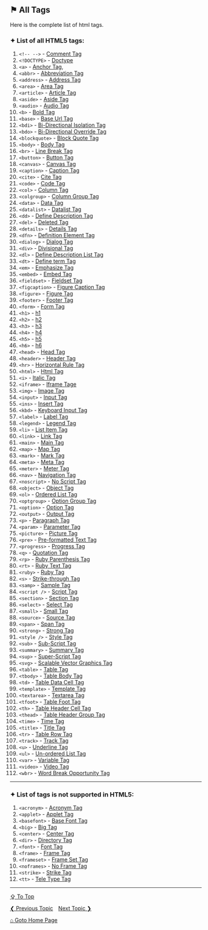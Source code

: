 ## &#9873; All Tags

Here is the complete list of html tags.

### &#10022; List of all HTML5 tags:

1. `<!-- -->` - [Comment Tag](tags/comment-tag.md)
2. `<!DOCTYPE>` - [Doctype](tags/doctype.md)
3. `<a>` - [Anchor Tag](tags/a-tag.md), 
4. `<abbr>` - [Abbreviation Tag](tags/abbreviation-tag.md)
5. `<address>` - [Address Tag](tags/address-tag.md)
6. `<area>` - [Area Tag](tags/area-tag.md)
7. `<article>` - [Article Tag](tags/article-tag.md)
8. `<aside>` - [Aside Tag](tags/aside-tag.md)
9. `<audio>` - [Audio Tag](tags/audio-tag.md)
10. `<b>` - [Bold Tag](tags/bold-tag.md)
11. `<base>` - [Base Url Tag](tags/base-tag.md)
12. `<bdi>` - [Bi-Directional Isolation Tag](tags/bdi-tag.md)
13. `<bdo>` - [Bi-Directional Override Tag](tags/bdo-tag.md)
14. `<blockquote>` - [Block Quote Tag](tags/blockquote-tag.md)
15. `<body>` - [Body Tag](tags/body-tag.md)
16. `<br>` - [Line Break Tag](tags/br-tag.md)
17. `<button>` - [Button Tag](tags/button-tag.md)
18. `<canvas>` - [Canvas Tag](tags/canvas-tag.md)
19. `<caption>` - [Caption Tag](tags/caption-tag.md)
20. `<cite>` - [Cite Tag](tags/cite-tag.md)
21. `<code>` - [Code Tag](tags/code-tag.md)
22. `<col>` - [Column Tag](tags/col-tag.md)
23. `<colgroup>` - [Column Group Tag](tags/colgroup-tag.md)
24. `<data>` - [Data Tag](tags/data-tag.md)
25. `<datalist>` - [Datalist Tag](tags/datalist-tag.md)
26. `<dd>` - [Define Description Tag](tags/dd-tag.md)
27. `<del>` - [Deleted Tag](tags/del-tag.md)
28. `<details>` - [Details Tag](tags/details-tag.md)
29. `<dfn>` - [Definition Element Tag](tags/dfn-tag.md)
30. `<dialog>` - [Dialog Tag](tags/dialog-tag.md)
31. `<div>` - [Divisional Tag](tags/div-tag.md)
32. `<dl>` - [Define Description List Tag](tags/dl-tag.md)
33. `<dt>` - [Define term Tag](tags/dt-tag.md)
34. `<em>` - [Emphasize Tag](tags/em-tag.md)
35. `<embed>` - [Embed Tag](tags/embed-tag.md)
36. `<fieldset>` - [Fieldset Tag](tags/fieldset-tag.md)
37. `<figcaption>` - [Figure Caption Tag](tags/figcaption-tag.md)
38. `<figure>` - [Figure Tag](tags/figure-tag.md)
39. `<footer>` - [Footer Tag](tags/footer-tag.md)
40. `<form>` - [Form Tag](tags/form-tag.md)
41. `<h1>` - [h1](tags/h1-tag.md)
42. `<h2>` - [h2](tags/h2-tag.md)
43. `<h3>` - [h3](tags/h3-tag.md)
44. `<h4>` - [h4](tags/h4-tag.md)
45. `<h5>` - [h5](tags/h5-tag.md)
46. `<h6>` - [h6](tags/h6-tag.md)
47. `<head>` - [Head Tag](tags/head-tag.md)
48. `<header>` - [Header Tag](tags/header-tag.md)
49. `<hr>` - [Horizontal Rule Tag](tags/hr-tag.md)
50. `<html>` - [Html Tag](tags/html-tag.md)
51. `<i>` - [Italic Tag](tags/i-tag.md)
52. `<iframe>` - [Iframe Tage](tags/iframe-tag.md)
53. `<img>` - [Image Tag](tags/img-tag.md)
54. `<input>` - [Input Tag](tags/input-tag.md)
55. `<ins>` - [Insert Tag](tags/ins-tag.md)
56. `<kbd>` - [Keyboard Input Tag](tags/kbd-tag.md)
57. `<label>` - [Label Tag](tags/label-tag.md)
58. `<legend>` - [Legend Tag](tags/legend-tag.md)
59. `<li>` - [List Item Tag](tags/li-tag.md)
60. `<link>` - [Link Tag](tags/link-tag.md)
61. `<main>` - [Main Tag](tags/main-tag.md)
62. `<map>` - [Map Tag](tags/map-tag.md)
63. `<mark>` - [Mark Tag](tags/mark-tag.md)
64. `<meta>` - [Meta Tag](tags/meta-tag.md)
65. `<meter>` - [Meter Tag](tags/meter-tag.md)
66. `<nav>` - [Navigation Tag](tags/nav-tag.md)
67. `<noscript>` - [No Script Tag](tags/noscript-tag.md)
68. `<object>` - [Object Tag](tags/object-tag.md)
69. `<ol>` - [Ordered List Tag](tags/ol-tag.md)
70. `<optgroup>` - [Option Group Tag](tags/optgroup-tag.md)
71. `<option>` - [Option Tag](tags/option-tag.md)
72. `<output>` - [Output Tag](tags/output-tag.md)
73. `<p>` - [Paragraph Tag](tags/p-tag.md)
74. `<param>` - [Parameter Tag](tags/param-tag.md)
75. `<picture>` - [Picture Tag](tags/picture-tag.md)
76. `<pre>` - [Pre-formatted Text Tag](tags/pre-tag.md)
77. `<progress>` - [Progress Tag](tags/progress-tag.md)
78. `<q>` - [Quotation Tag](tags/q-tag.md)
79. `<rp>` - [Ruby Parenthesis Tag](tags/rp-tag.md)
80. `<rt>` - [Ruby Text Tag](tags/rt-tag.md)
81.	`<ruby>` - [Ruby Tag](tags/ruby-tag.md)
82. `<s>` - [Strike-through Tag](tags/s-tag.md)
83. `<samp>` - [Sample Tag](tags/samp-tag.md)
84. `<script />` - [Script Tag](tags/script-tag.md)
85. `<section>` - [Section Tag](tags/section-tag.md)
86. `<select>` - [Select Tag](tags/select-tag.md)
87. `<small>` - [Small Tag](tags/small-tag.md)
88. `<source>` - [Source Tag](tags/source-tag.md)
89. `<span>` - [Span Tag](tags/span-tag.md)
90. `<strong>` - [Strong Tag](tags/strong-tag.md)
91. `<style />` - [Style Tag](tags/style-tag.md)
92. `<sub>` - [Sub-Script Tag](tags/sub-tag.md)
93. `<summary>` - [Summary Tag](tags/summary-tag.md)
94. `<sup>` - [Super-Script Tag](tags/sup-tag.md)
95. `<svg>` - [Scalable Vector Graphics Tag](tags/svg-tag.md)
96. `<table>` - [Table Tag](tags/table-tag.md)
97. `<tbody>` - [Table Body Tag](tags/tbody-tag.md)
98. `<td>` - [Table Data Cell Tag](tags/td-tag.md)
99. `<template>` - [Template Tag](tags/template-tag.md)
100. `<textarea>` - [Textarea Tag](tags/textarea-tag.md)
101. `<tfoot>` - [Table Foot Tag](tags/tfoot-tag.md)
102. `<th>` - [Table Header Cell Tag](tags/th-tag.md)
103. `<thead>` - [Table Header Group Tag](tags/thead-tag.md)
104. `<time>` - [Time Tag](tags/time-tag.md)
105. `<title>` - [Title Tag](tags/title-tag.md)
106. `<tr>` - [Table Row Tag](tags/tr-tag.md)
107. `<track>` - [Track Tag](tags/track-tag.md)
108. `<u>` - [Underline Tag](tags/u-tag.md)
109. `<ul>` - [Un-ordered List Tag](tags/ul-tag.md)
110. `<var>` - [Variable Tag](tags/var-tag.md)
111. `<video>` - [Video Tag](tags/video-tag.md)
112. `<wbr>` - [Word Break Opportunity Tag](tags/wbr-tag.md)
---

### &#10022; List of tags is not supported in HTML5:
1. `<acronym>` - [Acronym Tag](tags/acronym-tag.md)
2. `<applet>` - [Applet Tag](tags/applet-tag.md)
3. `<basefont>` - [Base Font Tag](tags/basefont-tag.md)
4. `<big>` - [Big Tag](tags/big-tag.md)
5. `<center>` - [Center Tag](tags/center-tag.md)
6. `<dir>` - [Directory Tag](tags/dir-tag.md)
7. `<font>` - [Font Tag](tags/font-tag.md)
8. `<frame>` - [Frame Tag](tags/frame-tag.md)
9. `<frameset>` - [Frame Set Tag](tags/frameset-tag.md)
10. `<noframes>` - [No Frame Tag](tags/noframes-tag.md)
11. `<strike>` - [Strike Tag](tags/strike-tag.md)
12. `<tt>` - [Tele Type Tag](tags/tt-tag.md)

---
[&#8682; To Top](#-all-tags)

[&#10094; Previous Topic](docs/comment-tags.md)&emsp;[Next Topic &#10095;](docs/attributes-and-properties.md)

[&#8962; Goto Home Page](./README.md)